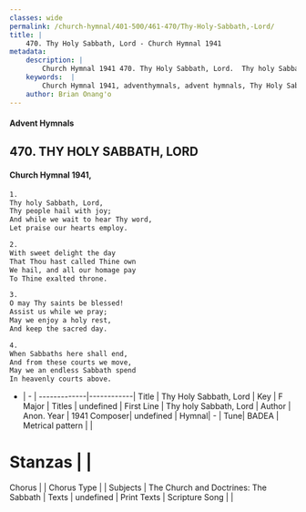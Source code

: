 ```yaml
---
classes: wide
permalink: /church-hymnal/401-500/461-470/Thy-Holy-Sabbath,-Lord/
title: |
    470. Thy Holy Sabbath, Lord - Church Hymnal 1941
metadata:
    description: |
        Church Hymnal 1941 470. Thy Holy Sabbath, Lord.  Thy holy Sabbath, Lord,  Thy people hail with joy;  And while we wait to hear Thy word,  Let praise our hearts employ. 
    keywords:  |
        Church Hymnal 1941, adventhymnals, advent hymnals, Thy Holy Sabbath, Lord, Thy holy Sabbath, Lord. 
    author: Brian Onang'o
---
```


#### Advent Hymnals
## 470. THY HOLY SABBATH, LORD
####  Church Hymnal 1941,

```txt
1.
Thy holy Sabbath, Lord, 
Thy people hail with joy; 
And while we wait to hear Thy word, 
Let praise our hearts employ. 

2.
With sweet delight the day 
That Thou hast called Thine own 
We hail, and all our homage pay 
To Thine exalted throne. 

3.
O may Thy saints be blessed! 
Assist us while we pray; 
May we enjoy a holy rest, 
And keep the sacred day. 

4.
When Sabbaths here shall end, 
And from these courts we move, 
May we an endless Sabbath spend 
In heavenly courts above.

```

- |   -  |
-------------|------------|
Title | Thy Holy Sabbath, Lord |
Key | F Major |
Titles | undefined |
First Line | Thy holy Sabbath, Lord |
Author | Anon.
Year | 1941
Composer| undefined |
Hymnal|  - |
Tune| BADEA |
Metrical pattern | |
# Stanzas |  |
Chorus |  |
Chorus Type |  |
Subjects | The Church and Doctrines: The Sabbath |
Texts | undefined |
Print Texts | 
Scripture Song |  |
    
